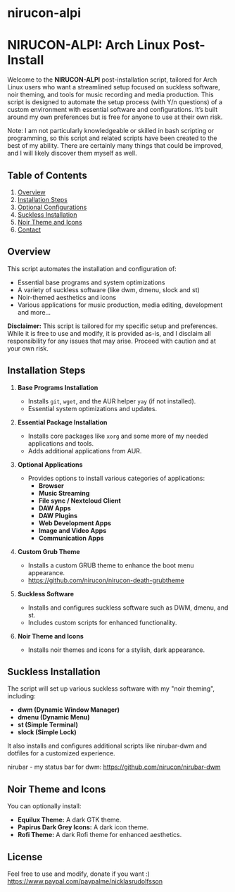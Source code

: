 # nirucon-alpi

# NIRUCON-ALPI: Arch Linux Post-Install

Welcome to the **NIRUCON-ALPI** post-installation script, tailored for Arch Linux users who want a streamlined setup focused on suckless software, noir theming, and tools for music recording and media production. This script is designed to automate the setup process (with Y/n questions) of a custom environment with essential software and configurations. It’s built around my own preferences but is free for anyone to use at their own risk.

Note: I am not particularly knowledgeable or skilled in bash scripting or programming, so this script and related scripts have been created to the best of my ability. There are certainly many things that could be improved, and I will likely discover them myself as well.

## Table of Contents

1. [Overview](#overview)
2. [Installation Steps](#installation-steps)
3. [Optional Configurations](#optional-configurations)
4. [Suckless Installation](#suckless-installation)
5. [Noir Theme and Icons](#noir-theme-and-icons)
6. [Contact](#contact)

## Overview

This script automates the installation and configuration of:

- Essential base programs and system optimizations
- A variety of suckless software (like dwm, dmenu, slock and st)
- Noir-themed aesthetics and icons
- Various applications for music production, media editing, development and more...

**Disclaimer:** This script is tailored for my specific setup and preferences. While it is free to use and modify, it is provided as-is, and I disclaim all responsibility for any issues that may arise. Proceed with caution and at your own risk.

## Installation Steps

1. **Base Programs Installation**
   - Installs `git`, `wget`, and the AUR helper `yay` (if not installed).
   - Essential system optimizations and updates.

2. **Essential Package Installation**
   - Installs core packages like `xorg` and some more of my needed applications and tools.
   - Adds additional applications from AUR.

3. **Optional Applications**
   - Provides options to install various categories of applications:
     - **Browser**
     - **Music Streaming**
     - **File sync / Nextcloud Client**
     - **DAW Apps**
     - **DAW Plugins**
     - **Web Development Apps**
     - **Image and Video Apps**
     - **Communication Apps**

4. **Custom Grub Theme**
   - Installs a custom GRUB theme to enhance the boot menu appearance.
   - https://github.com/nirucon/nirucon-death-grubtheme

5. **Suckless Software**
   - Installs and configures suckless software such as DWM, dmenu, and st.
   - Includes custom scripts for enhanced functionality.

6. **Noir Theme and Icons**
   - Installs noir themes and icons for a stylish, dark appearance.

## Suckless Installation

The script will set up various suckless software with my "noir theming", including:
- **dwm (Dynamic Window Manager)**
- **dmenu (Dynamic Menu)**
- **st (Simple Terminal)**
- **slock (Simple Lock)**

It also installs and configures additional scripts like nirubar-dwm and dotfiles for a customized experience.

nirubar - my status bar for dwm: https://github.com/nirucon/nirubar-dwm

## Noir Theme and Icons

You can optionally install:
- **Equilux Theme:** A dark GTK theme.
- **Papirus Dark Grey Icons:** A dark icon theme.
- **Rofi Theme:** A dark Rofi theme for enhanced aesthetics.

## License

Feel free to use and modify, donate if you want :) https://www.paypal.com/paypalme/nicklasrudolfsson
